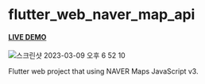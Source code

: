 # flutter_web_naver_map_api
#### [LIVE DEMO](https://flutter-web-naver-map-api.firebaseapp.com/#/)
![스크린샷 2023-03-09 오후 6 52 10](https://user-images.githubusercontent.com/83802425/223986954-2452109b-5fb5-44ea-b176-617fe0b6f057.png)

Flutter web project that using NAVER Maps JavaScript v3.
